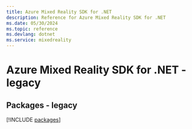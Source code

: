 ```yaml
---
title: Azure Mixed Reality SDK for .NET
description: Reference for Azure Mixed Reality SDK for .NET
ms.date: 05/30/2024
ms.topic: reference
ms.devlang: dotnet
ms.service: mixedreality
---
```

# Azure Mixed Reality SDK for .NET - legacy
## Packages - legacy
[!INCLUDE [packages](mixed-reality-index.md)]